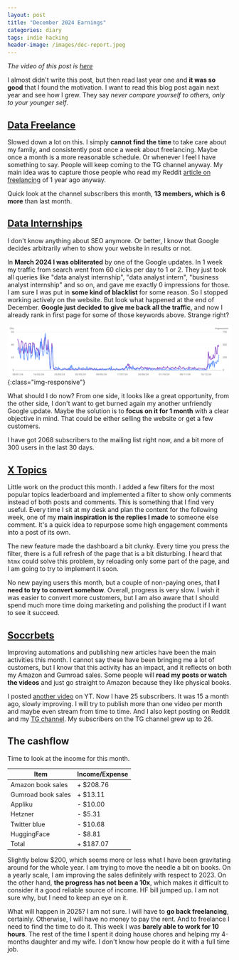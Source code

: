 ```yaml
---
layout: post
title: "December 2024 Earnings"
categories: diary
tags: indie hacking
header-image: /images/dec-report.jpeg
---
```


_The video of this post is [here][yt-video]_

I almost didn't write this post, but then read last year one and **it was so good** that I found the motivation. I want to read this blog post again next year and see how I grew. They say _never compare yourself to others, only to your younger self_.

## [Data Freelance][tg-datafreelance]

Slowed down a lot on this. I simply **cannot find the time** to take care about my family, and consistently post once a week about freelancing. Maybe once a month is a more reasonable schedule. Or whenever I feel I have something to say. People will keep coming to the TG channel anyway. My main idea was to capture those people who read my Reddit [article on freelancing][datafreelance-blog] of 1 year ago anyway.

Quick look at the channel subscribers this month, **13 members, which is 6 more** than last month.

## [Data Internships][datainternships]

I don't know anything about SEO anymore. Or better, I know that Google decides arbitrarily when to show your website in results or not.

In **March 2024 I was obliterated** by one of the Google updates. In 1 week my traffic from search went from 60 clicks per day to 1 or 2. They just took all queries like "data analyst internship", "data analyst intern", "business analyst internship" and so on, and gave me exactly 0 impressions for those. I am sure I was put in **some kind of blacklist** for some reason. So I stopped working actively on the website. But look what happened at the end of December. **Google just decided to give me back all the traffic**, and now I already rank in first page for some of those keywords above. Strange right?

![datainternships-seo](/images/datainternships-seo.png){:class="img-responsive"}

What should I do now? From one side, it looks like a great opportunity, from the other side, I don't want to get burned again my another unfriendly Google update. Maybe the solution is to **focus on it for 1 month** with a clear objective in mind. That could be either selling the website or get a few customers.

I have got 2068 subscribers to the mailing list right now, and a bit more of 300 users in the last 30 days.

## [X Topics][xtopics]

Little work on the product this month. I added a few filters for the most popular topics leaderboard and implemented a filter to show only comments instead of both posts and comments. This is something that I find very useful. Every time I sit at my desk and plan the content for the following week, one of my **main inspiration is the replies I made** to someone else comment. It's a quick idea to repurpose some high engagement comments into a post of its own.

The new feature made the dashboard a bit clunky. Every time you press the filter, there is a full refresh of the page that is a bit disturbing. I heard that `htmx` could solve this problem, by reloading only some part of the page, and I am going to try to implement it soon.

No new paying users this month, but a couple of non-paying ones, that **I need to try to convert somehow**. Overall, progress is very slow. I wish it was easier to convert more customers, but I am also aware that I should spend much more time doing marketing and polishing the product if I want to see it succeed.

## [Soccrbets][soccrbets]

Improving automations and publishing new articles have been the main activities this month. I cannot say these have been bringing me a lot of customers, but I know that this activity has an impact, and it reflects on both my Amazon and Gumroad sales. Some people will **read my posts or watch the videos** and just go straight to Amazon because they like physical books.

I posted [another video][soccrbets-video] on YT. Now I have 25 subscribers. It was 15 a month ago, slowly improving. I will try to publish more than one video per month and maybe even stream from time to time. And I also kept posting on Reddit and my [TG channel][telegram-soccrbets]. My subscribers on the TG channel grew up to 26.

## The cashflow

Time to look at the income for this month.

| Item               | Income/Expense |
| ------------------ | -------------- |
| Amazon book sales  | + $208.76      |
| Gumroad book sales | + $13.11       |
| Appliku            | - $10.00       |
| Hetzner            | - $5.31        |
| Twitter blue       | - $10.68       |
| HuggingFace        | - $8.81        |
| Total              | + $187.07      |

Slightly below $200, which seems more or less what I have been gravitating around for the whole year. I am trying to move the needle a bit on books. On a yearly scale, I am improving the sales definitely with respect to 2023. On the other hand, **the progress has not been a 10x**, which makes it difficult to consider it a good reliable source of income.
HF bill jumped up. I am not sure why, but I need to keep an eye on it.

What will happen in 2025? I am not sure. I will have to **go back freelancing**, certainly. Otherwise, I will have no money to pay the rent. And to freelance I need to find the time to do it. This week I was **barely able to work for 10 hours**. The rest of the time I spent it doing house chores and helping my 4-months daughter and my wife. I don't know how people do it with a full time job.

[soccrbets]: https://soccrbets.com
[xtopics]: https://xtopics.co
[datainternships]: https://datainternships.co
[telegram-soccrbets]: https://t.me/soccrbets
[soccrbets-video]: https://youtu.be/4US_E-1cL0w
[tg-datafreelance]: https://t.me/datafreelance
[datafreelance-blog]: https://www.tropianhs.com/diary/2023/11/12/data-science-freelance
[yt-video]: https://youtu.be/WXE_ewe6zqM
